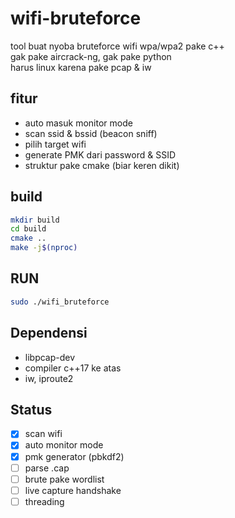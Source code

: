 # wifi-bruteforce

tool buat nyoba bruteforce wifi wpa/wpa2 pake c++  
gak pake aircrack-ng, gak pake python  
harus linux karena pake pcap & iw

## fitur

-   auto masuk monitor mode
-   scan ssid & bssid (beacon sniff)
-   pilih target wifi
-   generate PMK dari password & SSID
-   struktur pake cmake (biar keren dikit)

## build

```bash
mkdir build
cd build
cmake ..
make -j$(nproc)
```

## RUN

```bash
sudo ./wifi_bruteforce
```

## Dependensi

-   libpcap-dev
-   compiler c++17 ke atas
-   iw, iproute2

## Status

- [x] scan wifi
- [x] auto monitor mode
- [x] pmk generator (pbkdf2)
- [ ] parse .cap
- [ ] brute pake wordlist
- [ ] live capture handshake
- [ ] threading
